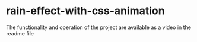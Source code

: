# rain-effect-with-css-animation
The functionality and operation of the project are available as a video in the readme file
